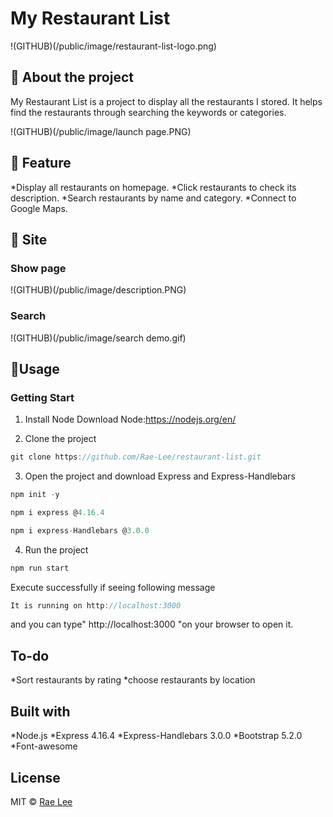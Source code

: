 # My Restaurant List
!(GITHUB)(/public/image/restaurant-list-logo.png)

## :pencil: About the project
My Restaurant List is a project to display all the restaurants I stored. It helps find the restaurants through searching the keywords or categories.

!(GITHUB)(/public/image/launch page.PNG)
## :book: Feature
 *Display all restaurants on homepage.
 *Click restaurants to check its description.
 *Search restaurants by name and category.
 *Connect to Google Maps.

## :flower_playing_cards: Site
### Show page

!(GITHUB)(/public/image/description.PNG)
### Search
!(GITHUB)(/public/image/search demo.gif)
## :floppy_disk:Usage
### Getting Start
1. Install Node
Download Node:https://nodejs.org/en/

2. Clone the project 
```js
git clone https://github.com/Rae-Lee/restaurant-list.git
```

3. Open the project and download Express and Express-Handlebars
```js
npm init -y
```
```js
npm i express @4.16.4
```
```js
npm i express-Handlebars @3.0.0
```

4. Run the project
```js
npm run start
```
Execute successfully if seeing following message
```js
It is running on http://localhost:3000
```
and you can type" http://localhost:3000 "on your browser to open it.

##  To-do
*Sort restaurants by rating
*choose restaurants by location
## Built with
*Node.js 
*Express 4.16.4
*Express-Handlebars 3.0.0
*Bootstrap 5.2.0
*Font-awesome 
##  License
MIT © [Rae Lee](https://github.com/Rae-Lee)